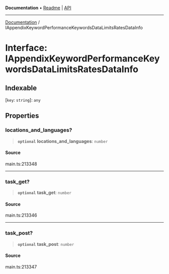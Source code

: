 **Documentation** • [Readme](../README.md) \| [API](../globals.md)

***

[Documentation](../README.md) / IAppendixKeywordPerformanceKeywordsDataLimitsRatesDataInfo

# Interface: IAppendixKeywordPerformanceKeywordsDataLimitsRatesDataInfo

## Indexable

 \[`key`: `string`\]: `any`

## Properties

### locations\_and\_languages?

> **`optional`** **locations\_and\_languages**: `number`

#### Source

main.ts:213348

***

### task\_get?

> **`optional`** **task\_get**: `number`

#### Source

main.ts:213346

***

### task\_post?

> **`optional`** **task\_post**: `number`

#### Source

main.ts:213347
